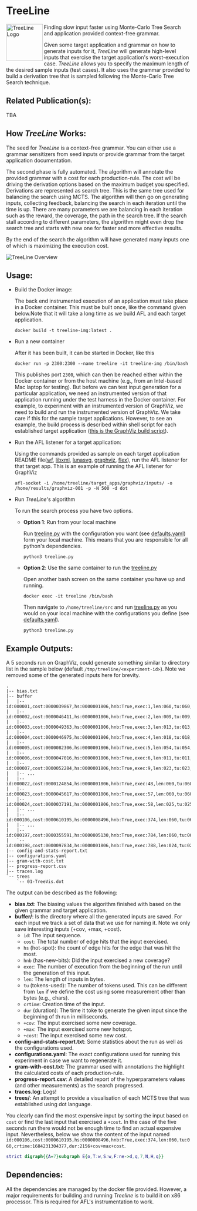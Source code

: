 # TreeLine

<img align="left" src="treeline-logo.png" width=100 alt="TreeLine Logo">
Finding slow input faster using Monte-Carlo Tree Search and application provided context-free grammar. 

Given some target application and grammar on how to generate inputs for it, _TreeLine_ will generate
high-level inputs that exercise the target application's worst-execution case. _TreeLine_ allows you to
specify the maximum length of the desired sample inputs (test cases). It also uses the grammar
provided to build a derivation tree that is sampled following the Monte-Carlo Tree Search technique.

## Related Publication(s):

TBA

## How _TreeLine_ Works:

The seed for _TreeLine_ is a context-free grammar.
You can either use a grammar sensitizers from seed inputs or provide grammar from the target application documentation.

The second phase is fully automated.
The algorithm will annotate the provided grammar with a cost for each production-rule.
The cost will be driving the derivation options based on the maximum budget you specified.
Derivations are represented as search tree.
This is the same tree used for balancing the search using MCTS. 
The algorithm will then go on generating inputs, collecting feedback, balancing the search in each iteration until the time is up.
There are many parameters we are balancing in each iteration such as the reward, the coverage, the path in the search tree. 
If the search stall according to different parameters, the algorithm might even drop the search tree and starts with new one for faster and more effective results.

By the end of the search the algorithm will have generated many inputs one of which is maximizing the execution cost.

![TreeLine Overview](img/fig-overview.png "TreeLine High-Level Overview")

## Usage:

- Build the Docker image:

  The back end instrumented execution of an application must take 
  place in a Docker container. This must be built once, like the
  command given below.Note that it will take a long time as we
  build AFL and each target application.
  ```shell
  docker build -t treeline-img:latest .
  ```

- Run a new container

  After it has been built, it can be started in Docker, like this
  ```shell
  docker run -p 2300:2300 --name treeline -it treeline-img /bin/bash
  ```
  This publishes port `2300`, which can then be reached either within 
  the Docker container or from the host machine (e.g., from an 
  Intel-based Mac laptop for testing). But before we can test input 
  generation for a particular application, we need an instrumented 
  version of that application running under the test harness in the 
  Docker container. For example, to experiment with an instrumented 
  version of GraphViz, we need to build and run the instrumented 
  version of GraphViz. We take care if this for the sample target
  applications. However, to see an example, the build process is
  described within shell script for each established target application
  ([this is the GraphViz build script](target_apps/graphviz/build.sh)).
  
- Run the AFL listener for a target application:

  Using the commands provided as sample on each target application
  README file([wf](target_apps/word-frequency/README.md), [libxml](target_apps/libxml2/README.md),
  [lunasvg](target_apps/lunasvg/README.md), [graphviz](target_apps/graphviz/README.md),
  [flex](target_apps/flex/README.md)), run the AFL listener for that target app.
  This is an example of running the AFL listener for GraphViz 
  ```shell
  afl-socket -i /home/treeline/target_apps/graphviz/inputs/ -o /home/results/graphviz-001 -p -N 500 -d dot
  ```

- Run _TreeLine_'s algorithm 
  
  To run the search process you have two options.
  - **Option 1**: Run from your local machine
    
    Run [treeline.py](src/treeline.py) with the configuration you want (see [defaults.yaml](src/defaults.yaml))
    form your local machine. This means that you are
    responsible for all python's dependencies. 
    ```shell
    python3 treeline.py 
    ```
  - **Option 2**: Use the same container to run the [treeline.py](src/treeline.py)
    
    Open another bash screen on the same container you have up and running.
    ```shell
    docker exec -it treeline /bin/bash
    ```
    Then navigate to `/home/treeline/src` and run [treeline.py](src/treeline.py)
    as you would on your local machine with the configurations you define (see [defaults.yaml](src/defaults.yaml)). 
    ```shell
    python3 treeline.py
    ```

## Example Outputs:

A 5 seconds run on GraphViz, could generate something similar to directory list in the sample below
(default `/tmp/treeline/<experiment-id>`).
Note we removed some of the generated inputs here for brevity. 


```shell
.
|-- bias.txt
|-- buffer
|   |-- id:000001,cost:0000039867,hs:0000001806,hnb:True,exec:1,len:060,tu:060,crtime:1684231302232,dur:11+cov+max+cost
|   |-- id:000002,cost:0000046411,hs:0000001806,hnb:True,exec:2,len:009,tu:009,crtime:1684231302236,dur:15+cov+max+cost
|   |-- id:000003,cost:0000049363,hs:0000001806,hnb:True,exec:3,len:013,tu:013,crtime:1684231302240,dur:19+cov+max+cost
|   |-- id:000004,cost:0000046975,hs:0000001806,hnb:True,exec:4,len:018,tu:018,crtime:1684231302244,dur:23+cov+max
|   |-- id:000005,cost:0000082306,hs:0000001806,hnb:True,exec:5,len:054,tu:054,crtime:1684231302253,dur:32+cov+max+cost
|   |-- id:000006,cost:0000047016,hs:0000001806,hnb:True,exec:6,len:011,tu:011,crtime:1684231302256,dur:35+cov
|   |-- id:000007,cost:0000052284,hs:0000001806,hnb:True,exec:9,len:023,tu:023,crtime:1684231302268,dur:47+cov+max
|   |-- ...
|   |-- id:000022,cost:0000124854,hs:0000001806,hnb:True,exec:48,len:060,tu:060,crtime:1684231302445,dur:224+cov+max+cost
|   |-- id:000023,cost:0000045617,hs:0000001806,hnb:True,exec:57,len:060,tu:060,crtime:1684231302481,dur:260+cov+max
|   |-- id:000024,cost:0000037191,hs:0000001806,hnb:True,exec:58,len:025,tu:025,crtime:1684231302485,dur:264+cov
|   |-- ...
|   |-- id:000106,cost:0000610195,hs:0000008496,hnb:True,exec:374,len:060,tu:060,crtime:1684231304377,dur:2156+cov+max+cost
|   |-- ...
|   |-- id:000197,cost:0000355591,hs:0000005130,hnb:True,exec:784,len:060,tu:060,crtime:1684231307180,dur:4959+cov+max
|   `-- id:000198,cost:0000097834,hs:0000001806,hnb:True,exec:788,len:024,tu:024,crtime:1684231307208,dur:4987+cov
|-- config-and-stats-report.txt
|-- configurations.yaml
|-- gram-with-cost.txt
|-- progress-report.csv
|-- traces.log
`-- trees
    `-- 01-TreeVis.dot
```

The output can be described as the following:
- **bias.txt**: The biasing values the algorithm finished with based on the given grammar and target application.
- **buffer/**: Is the directory where all the generated inputs are saved. For each input we track a set of data that we
    use for naming it. Note we only save interesting inputs (+cov, +max, +cost).
  - `id`: The input sequence.
  - `cost`: The total number of edge hits that the input exercised.
  - `hs` (hot-spot): the count of edge hits for the edge that was hit the most. 
  - `hnb` (has-new-bits): Did the input exercised a new coverage?
  - `exec`: The number of execution from the beginning of the run until the generation of this input. 
  - `len`: The length of inputs in bytes.
  - `tu` (tokens-used): The number of tokens used. This can be different from `len` if we define the cost using some measurement other than bytes (e.g., chars).
  - `crtime`: Creation time of the input. 
  - `dur` (duration): The time it toke to generate the given input since the beginning of th run in milliseconds.
  - `+cov`: The input exercised some new coverage.
  - `+max`: The input exercised some new hotspot. 
  - `+cost`: The input exercised some new cost.
- **config-and-stats-report.txt**: Some statistics about the run as well as the configurations used. 
- **configurations.yaml**: The exact configurations used for running this experiment in case we want to regenerate it. 
- **gram-with-cost.txt**: The grammar used with annotations the highlight the calculated costs of each production-rule.
- **progress-report.csv**: A detailed report of the hyperparameters values (and other measurements) as the search progressed.
- **traces.log**: Logs!
- **trees/**: An attempt to provide a visualisation of each MCTS tree that was established using dot language.

You clearly can find the most expensive input by sorting the input based on `cost` or find the last input that
exercised a `+cost`. In the case of the five seconds run there would not be enough time to find an actual expensive
input. Nevertheless, below we show the content of the input named
`id:000106,cost:0000610195,hs:0000008496,hnb:True,exec:374,len:060,tu:060,crtime:1684231304377,dur:2156+cov+max+cost`. 

```dot
strict digraph{{A=7}subgraph E{o,T:w,S:w,F:ne->d,q,7,N,H,q}}
```


## Dependencies:

All the dependencies are managed by the docker file provided. However, a major requirements for building and running
_Treeline_ is to build it on x86 processor. This is required for AFL's instrumentation to work. 

